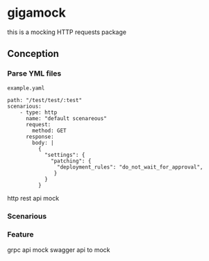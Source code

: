 # gigamock
this is a mocking HTTP requests package
## Conception
### Parse YML files
    example.yaml
    
    path: "/test/test/:test"
    scenarious:
        - type: http
          name: "default scenareous"
          request:
            method: GET
          response:
            body: |
              {
                "settings": {
                  "patching": {
                    "deployment_rules": "do_not_wait_for_approval",
                   }
                }
              }
            
http rest api mock
###
### Scenarious
### Feature
grpc api mock
swagger api to mock

